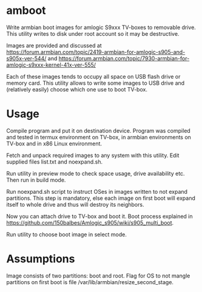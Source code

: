 # amboot
Write armbian boot images for amlogic S9xxx TV-boxes to removable drive. This utility writes to disk under root account so it may be destructive.

Images are provided and discussed at
https://forum.armbian.com/topic/2419-armbian-for-amlogic-s905-and-s905x-ver-544/ and
https://forum.armbian.com/topic/7930-armbian-for-amlogic-s9xxx-kernel-41x-ver-555/

Each of these images tends to occupy all space on USB flash drive or memory card.
This utility allows to write some images to USB drive and (relatively easily) choose which one use to boot TV-box.

# Usage
Compile program and put it on destination device. Program was compiled and tested in termux environment on TV-box, in armbian environments on TV-box and in x86 Linux environment.

Fetch and unpack required images to any system with this utility. Edit supplied files list.txt and noexpand.sh.

Run utility in preview mode to check space usage, drive availability etc. Then run in build mode.

Run noexpand.sh script to instruct OSes in images written to not expand partitions. This step is mandatory, else each image on first boot will expand itself to whole drive and thus will destroy its neighbors.

Now you can attach drive to TV-box and boot it. Boot process explained in https://github.com/150balbes/Amlogic_s905/wiki/s905_multi_boot.

Run utility to choose boot image in select mode.

# Assumptions
Image consists of two partitions: boot and root. Flag for OS to not mangle partitions on first boot is file /var/lib/armbian/resize_second_stage.
